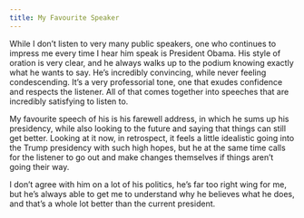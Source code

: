 ```yaml
---
title: My Favourite Speaker
---
```

While I don’t listen to very many public speakers, one who continues to impress me every time I hear him speak is President Obama. His style of oration is very clear, and he always walks up to the podium knowing exactly what he wants to say. He’s incredibly convincing, while never feeling condescending. It’s a very professorial tone, one that exudes confidence and respects the listener. All of that comes together into speeches that are incredibly satisfying to listen to.

My favourite speech of his is his farewell address, in which he sums up his presidency, while also looking to the future and saying that things can still get better. Looking at it now, in retrospect, it feels a little idealistic going into the Trump presidency with such high hopes, but he at the same time calls for the listener to go out and make changes themselves if things aren’t going their way. 

I don’t agree with him on a lot of his politics, he’s far too right wing for me, but he’s always able to get me to understand why he believes what he does, and that’s a whole lot better than the current president.
